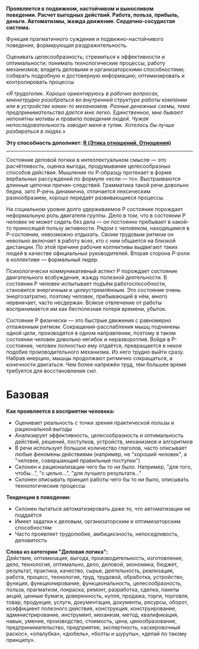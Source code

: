 **Проявляется в подвижном, настойчивом и выносливом поведении. Расчет выгодных действий. Работа, польза, прибыль, деньги. Автоматизмы, жажда движения. Сердечно-сосудистая система.**

Функция прагматичного суждения и подвижно-настойчивого поведения, формирующая раздражительность.  
  
Оценивать целесообразность; стремиться к эффективности и оптимальности; понимать технологические процессы, работу механизмов; владеть деловыми и организаторскими способностями; собирать подробную и достоверную информацию; оптимизировать и контролировать процессы  
  
*«Я трудоголик. Хорошо ориентируюсь в рабочих вопросах, мненетрудно разобраться во внутренней структуре работы компании или в устройстве каких-то механизмов. Разные денежные схемы, тема предпринимательства дается мне легко. Единственное, мне бывают непонятны мотивы и правила поведения людей. Чужая непоследовательность заводит меня в тупик. Хотелось бы лучше разбираться в людях.»*

**Эту способность дополняет: [R (Этика отношений, Отношения)](Психология/Соционика/Функции/R%20(Этика%20отношений,%20Отношения).md)**

---

Состояние деловой логики в интеллектуальном смысле — это расчётливость, оценка выгоды, продумывание целесообразных способов действия. Мышление по Р-образцу протекает в форме вербальных рассуждений по формуле «если — то». Выстраиваются длинные цепочки причин-следствий. Грамматика такой речи довольно бедна, зато Р-речь динамична, отличается лексическим разнообразием, хорошо передаёт развивающиеся процессы.

На социальном уровне долго удерживаемое P состояние порождает неформальную роль двигателя группы. Дело в том, что в состоянии P человек не может сидеть без дела — он постоянно пребывает в какой-то приносящей пользу активности. Рядом с человеком, находящимся в Р-состоянии, невозможно отдыхать. Своим трудовым ритмом он невольно включает в работу всех, кто с ним общается на близкой дистанции. По этой причине рабочие коллективы выдвигают таких людей в качестве официальных руководителей. Вторая сторона Р-роли в коллективе — формальный лидер.

Психологически коммуникативный аспект P порождает состояние двигательного возбуждения, жажду полезной деятельности. В состоянии P человек испытывает подъём работоспособности, становится энергичным и целеустремлённым. Это состояние очень энергозатратно, поэтому человек, пребывающий в нём, много нервничает, часто несдержан. Всякое отвлечение от работы воспринимается им как бесполезная потеря времени, убыток.

Состояние P физически — это быстрые движения с равномерно отлаженным ритмом. Сокращения-расслабления мышц подчинены одной цели, производятся в одном направлении, поэтому в таком состоянии человек довольно негибок и неразворотлив. Войдя в Р-состояние, человек полностью ему отдаётся, превращается в некое подобие производительного механизма. Из него трудно выйти сразу. Набрав инерцию, мышцы продолжают ритмично сокращаться, а конечности двигаться. Чем более напряжён труд, тем большее время требуется для восстановления сил.

# Базовая
**Как проявляется в восприятии человека:**  
- Оценивает реальность с точки зрения практической пользы и рациональной выгоды
- Анализирует эффективность, целесообразность и оптимальность действий, решений, поступков, устройств, механизмов и алгоритмов
- В речи использует большое количество глаголов, часто описывает любые феномены действиями (например, не "хороший человек", а "человек, совершающий правильные поступки")
- Склонен к рационализации чего бы то ни было. Например, "для того, чтобы...", "с целью...", "для лучшего результата..."
- Склонен описывать принцип работы чего бы то ни было, описывать технологические процессы

**Тенденции в поведении:**  
- Склонен пытаться автоматизировать даже то, что автоматизации не поддаётся
- Имеет задатки к деловым, организаторским и оптимизаторским способностям
- Часто проявляет трудолюбие, амбициозность, непоседливость, деловитость

**Слова из категории "Деловая логика":**  
Действие, оптимизация, выгода, производительность, изготовление, дело, технология, оптимально, дело, деловой, экономика, бюджет, результат, практика, качество, сырье, деятельность, реализация, работа, процесс, технология, труд, трудовой, обработка, устройство, функция, функционирование, функциональность, целесообразность, польза, прагматизм, покраска, ремонт, разработка, сделка, пакеты акций, ценные бумаги, доверенность, купля, продажа, торги, торговля, товар, продукция, услуги, документация, документы, ресурсы, оборот, коэффициент полезного действия, конструкция, конструирование, администрирование, инструмент, механизм, метод, квалификация, навык, умение, производство, стоимость, цена, ценообразование, предпринимательство, предприятие, экспертность, «аскеровочный раскос», «опалубка», «дюбель», «болты и шурупы», «делай по такому принципу».